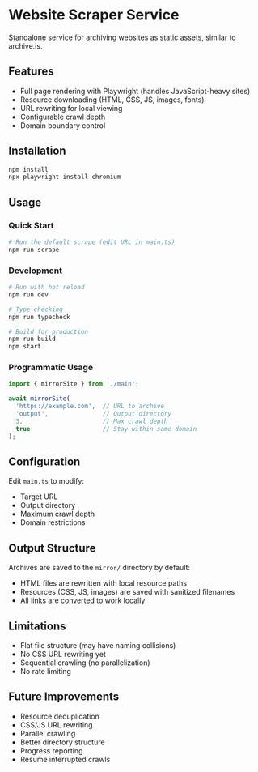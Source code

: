 # Website Scraper Service

Standalone service for archiving websites as static assets, similar to archive.is.

## Features

- Full page rendering with Playwright (handles JavaScript-heavy sites)
- Resource downloading (HTML, CSS, JS, images, fonts)
- URL rewriting for local viewing
- Configurable crawl depth
- Domain boundary control

## Installation

```bash
npm install
npx playwright install chromium
```

## Usage

### Quick Start

```bash
# Run the default scrape (edit URL in main.ts)
npm run scrape
```

### Development

```bash
# Run with hot reload
npm run dev

# Type checking
npm run typecheck

# Build for production
npm run build
npm start
```

### Programmatic Usage

```typescript
import { mirrorSite } from './main';

await mirrorSite(
  'https://example.com',  // URL to archive
  'output',               // Output directory
  3,                      // Max crawl depth
  true                    // Stay within same domain
);
```

## Configuration

Edit `main.ts` to modify:
- Target URL
- Output directory
- Maximum crawl depth
- Domain restrictions

## Output Structure

Archives are saved to the `mirror/` directory by default:
- HTML files are rewritten with local resource paths
- Resources (CSS, JS, images) are saved with sanitized filenames
- All links are converted to work locally

## Limitations

- Flat file structure (may have naming collisions)
- No CSS URL rewriting yet
- Sequential crawling (no parallelization)
- No rate limiting

## Future Improvements

- Resource deduplication
- CSS/JS URL rewriting
- Parallel crawling
- Better directory structure
- Progress reporting
- Resume interrupted crawls
